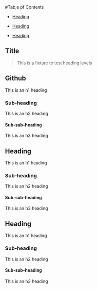 
#Tab;e pf Contents

- [Heading](#Title)

- [Heading](#Github)
  
- [Heading](#heading-2)
 


## Title

> This is a fixture to test heading levels

<!-- toc -->

## Github

This is an h1 heading

### Sub-heading

This is an h2 heading

#### Sub-sub-heading

This is an h3 heading

## Heading

This is an h1 heading

### Sub-heading

This is an h2 heading

#### Sub-sub-heading

This is an h3 heading

## Heading

This is an h1 heading

### Sub-heading

This is an h2 heading

#### Sub-sub-heading

This is an h3 heading
